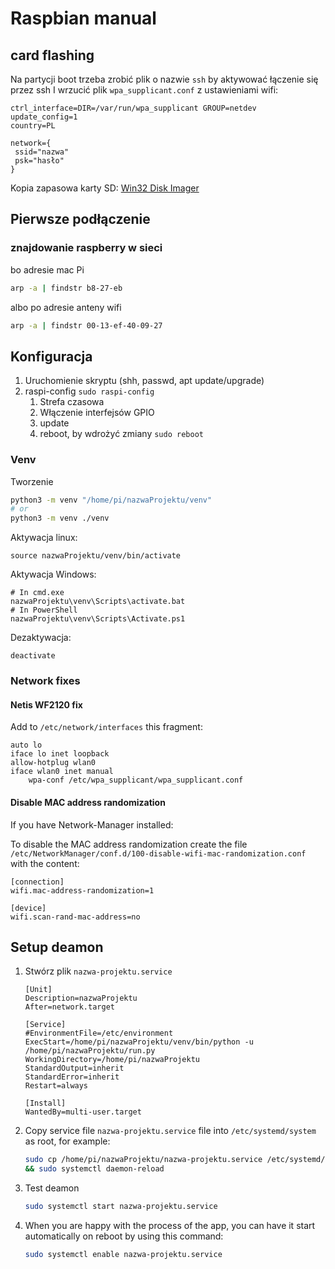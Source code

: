 # Raspbian manual


## card flashing
Na partycji boot trzeba zrobić plik o nazwie `ssh` by aktywować łączenie się przez ssh
I wrzucić plik `wpa_supplicant.conf` z ustawieniami wifi:
```
ctrl_interface=DIR=/var/run/wpa_supplicant GROUP=netdev
update_config=1
country=PL

network={
 ssid="nazwa"
 psk="hasło"
}
```

Kopia zapasowa karty SD:
[Win32 Disk Imager](https://sourceforge.net/projects/win32diskimager/)

## Pierwsze podłączenie
### znajdowanie raspberry w sieci
bo adresie mac Pi
```bash
arp -a | findstr b8-27-eb
```
albo po adresie anteny wifi
```bash
arp -a | findstr 00-13-ef-40-09-27
```

## Konfiguracja
1. Uruchomienie skryptu (shh, passwd, apt update/upgrade)
2. raspi-config  `sudo raspi-config`
   1. Strefa czasowa
   2. Włączenie interfejsów GPIO
   3. update
   4. reboot, by wdrożyć zmiany `sudo reboot`

### Venv
Tworzenie
```bash
python3 -m venv "/home/pi/nazwaProjektu/venv"
# or
python3 -m venv ./venv
```
Aktywacja linux:
```
source nazwaProjektu/venv/bin/activate
```
Aktywacja Windows:
```
# In cmd.exe
nazwaProjektu\venv\Scripts\activate.bat
# In PowerShell
nazwaProjektu\venv\Scripts\Activate.ps1
```
Dezaktywacja:
```
deactivate
```

### Network fixes

#### Netis WF2120 fix
Add to `/etc/network/interfaces` this fragment:
```
auto lo
iface lo inet loopback
allow-hotplug wlan0
iface wlan0 inet manual
    wpa-conf /etc/wpa_supplicant/wpa_supplicant.conf
```

#### Disable MAC address randomization
If you have Network-Manager installed:

To disable the MAC address randomization create the file
`/etc/NetworkManager/conf.d/100-disable-wifi-mac-randomization.conf`
with the content:
```text
[connection]
wifi.mac-address-randomization=1

[device]
wifi.scan-rand-mac-address=no
```

## Setup deamon
1. Stwórz plik `nazwa-projektu.service`
   ```
   [Unit]
   Description=nazwaProjektu
   After=network.target

   [Service]
   #EnvironmentFile=/etc/environment
   ExecStart=/home/pi/nazwaProjektu/venv/bin/python -u /home/pi/nazwaProjektu/run.py
   WorkingDirectory=/home/pi/nazwaProjektu
   StandardOutput=inherit
   StandardError=inherit
   Restart=always

   [Install]
   WantedBy=multi-user.target
   ```
2. Copy service file `nazwa-projektu.service` file into `/etc/systemd/system` as root, for example:
   ```bash
   sudo cp /home/pi/nazwaProjektu/nazwa-projektu.service /etc/systemd/system/nazwa-projektu.service \
   && sudo systemctl daemon-reload
   ```
3. Test deamon
   ```bash
   sudo systemctl start nazwa-projektu.service
   ```

4. When you are happy with the process of the app, you can have it start automatically on reboot by using this command:
   ```bash
   sudo systemctl enable nazwa-projektu.service
   ```
